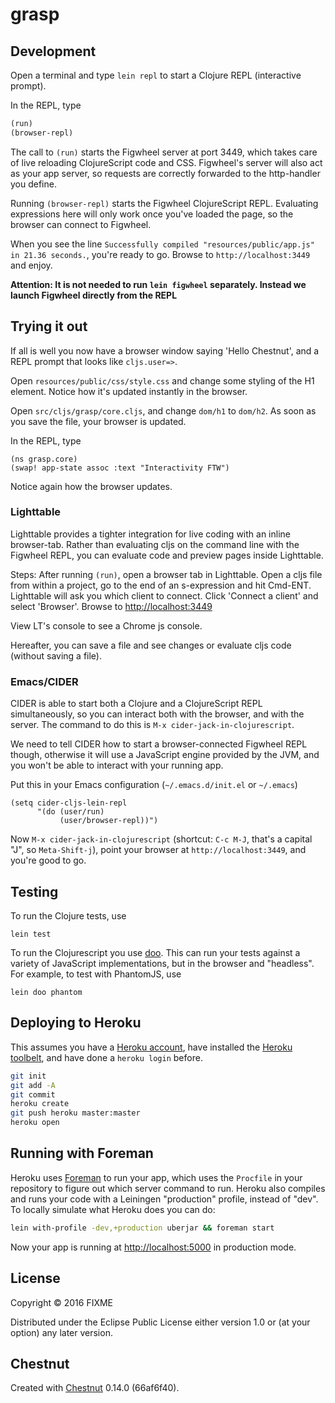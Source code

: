 # grasp


## Development

Open a terminal and type `lein repl` to start a Clojure REPL
(interactive prompt).

In the REPL, type

```clojure
(run)
(browser-repl)
```

The call to `(run)` starts the Figwheel server at port 3449, which takes care of
live reloading ClojureScript code and CSS. Figwheel's server will also act as
your app server, so requests are correctly forwarded to the http-handler you
define.

Running `(browser-repl)` starts the Figwheel ClojureScript REPL. Evaluating
expressions here will only work once you've loaded the page, so the browser can
connect to Figwheel.

When you see the line `Successfully compiled "resources/public/app.js" in 21.36
seconds.`, you're ready to go. Browse to `http://localhost:3449` and enjoy.

**Attention: It is not needed to run `lein figwheel` separately. Instead we
launch Figwheel directly from the REPL**

## Trying it out

If all is well you now have a browser window saying 'Hello Chestnut',
and a REPL prompt that looks like `cljs.user=>`.

Open `resources/public/css/style.css` and change some styling of the
H1 element. Notice how it's updated instantly in the browser.

Open `src/cljs/grasp/core.cljs`, and change `dom/h1` to
`dom/h2`. As soon as you save the file, your browser is updated.

In the REPL, type

```
(ns grasp.core)
(swap! app-state assoc :text "Interactivity FTW")
```

Notice again how the browser updates.

### Lighttable

Lighttable provides a tighter integration for live coding with an inline
browser-tab. Rather than evaluating cljs on the command line with the Figwheel
REPL, you can evaluate code and preview pages inside Lighttable.

Steps: After running `(run)`, open a browser tab in Lighttable. Open a cljs file
from within a project, go to the end of an s-expression and hit Cmd-ENT.
Lighttable will ask you which client to connect. Click 'Connect a client' and
select 'Browser'. Browse to [http://localhost:3449](http://localhost:3449)

View LT's console to see a Chrome js console.

Hereafter, you can save a file and see changes or evaluate cljs code (without
saving a file).

### Emacs/CIDER

CIDER is able to start both a Clojure and a ClojureScript REPL simultaneously,
so you can interact both with the browser, and with the server. The command to
do this is `M-x cider-jack-in-clojurescript`.

We need to tell CIDER how to start a browser-connected Figwheel REPL though,
otherwise it will use a JavaScript engine provided by the JVM, and you won't be
able to interact with your running app.

Put this in your Emacs configuration (`~/.emacs.d/init.el` or `~/.emacs`)

``` emacs-lisp
(setq cider-cljs-lein-repl
      "(do (user/run)
           (user/browser-repl))")
```

Now `M-x cider-jack-in-clojurescript` (shortcut: `C-c M-J`, that's a capital
"J", so `Meta-Shift-j`), point your browser at `http://localhost:3449`, and
you're good to go.

## Testing

To run the Clojure tests, use

``` shell
lein test
```

To run the Clojurescript you use [doo](https://github.com/bensu/doo). This can
run your tests against a variety of JavaScript implementations, but in the
browser and "headless". For example, to test with PhantomJS, use

``` shell
lein doo phantom
```

## Deploying to Heroku

This assumes you have a
[Heroku account](https://signup.heroku.com/dc), have installed the
[Heroku toolbelt](https://toolbelt.heroku.com/), and have done a
`heroku login` before.

``` sh
git init
git add -A
git commit
heroku create
git push heroku master:master
heroku open
```

## Running with Foreman

Heroku uses [Foreman](http://ddollar.github.io/foreman/) to run your
app, which uses the `Procfile` in your repository to figure out which
server command to run. Heroku also compiles and runs your code with a
Leiningen "production" profile, instead of "dev". To locally simulate
what Heroku does you can do:

``` sh
lein with-profile -dev,+production uberjar && foreman start
```

Now your app is running at
[http://localhost:5000](http://localhost:5000) in production mode.
## License

Copyright © 2016 FIXME

Distributed under the Eclipse Public License either version 1.0 or (at
your option) any later version.

## Chestnut

Created with [Chestnut](http://plexus.github.io/chestnut/) 0.14.0 (66af6f40).
